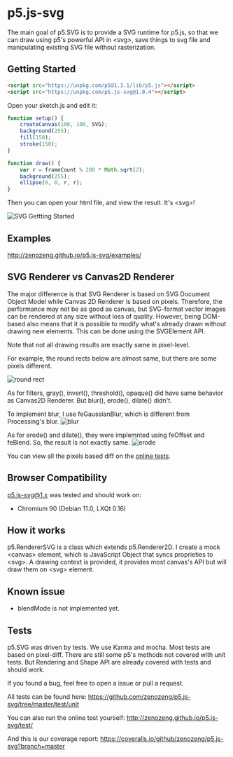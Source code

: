 # p5.js-svg

The main goal of p5.SVG is to provide a SVG runtime for p5.js,
so that we can draw using p5's powerful API in \<svg\>, save things to svg file
and manipulating existing SVG file without rasterization.

## Getting Started

```html
<script src="https://unpkg.com/p5@1.3.1/lib/p5.js"></script>
<script src="https://unpkg.com/p5.js-svg@1.0.4"></script>
```

Open your sketch.js and edit it:

```javascript
function setup() {
    createCanvas(100, 100, SVG);
    background(255);
    fill(150);
    stroke(150);
}

function draw() {
    var r = frameCount % 200 * Math.sqrt(2);
    background(255);
    ellipse(0, 0, r, r);
}
```

Then you can open your html file, and view the result.
It's \<svg\>!

![SVG Gettting Started](./doc/svg-getting-started.png)

## Examples

http://zenozeng.github.io/p5.js-svg/examples/

## SVG Renderer vs Canvas2D Renderer

The major difference is that SVG Renderer is based on SVG Document Object Model
while Canvas 2D Renderer is based on pixels.
Therefore, the performance may not be as good as canvas, but SVG-format vector images can be rendered at any size without loss of quality.
However, being DOM-based also means that it is possible to modify what's already drawn without drawing new elements. This can be done using the SVGElement API.

Note that not all drawing results are exactly same in pixel-level.

For example, the round rects below are almost same, but there are some pixels different.

![round rect](doc/round-rect.png)

As for filters, gray(), invert(), threshold(), opaque() did have same behavior as Canvas2D Renderer. But blur(), erode(), dilate() didn't.

To implement blur, I use feGaussianBlur, which is different from Processing's blur.
![blur](doc/blur.png)

As for erode() and dilate(), they were implemnted using feOffset and feBlend. So, the result is not exactly same.
![erode](doc/erode.png)

You can view all the pixels based diff on the [online tests](http://zenozeng.github.io/p5.js-svg/test/).

## Browser Compatibility

p5.js-svg@1.x was tested and should work on:

- Chromium 90 (Debian 11.0, LXQt 0.16)

## How it works

p5.RendererSVG is a class which extends p5.Renderer2D.
I create a mock \<canvas\> element,
which is JavaScript Object that syncs proprieties to \<svg\>.
A drawing context is provided,
it provides most canvas's API but will draw them on \<svg\> element.


## Known issue

- blendMode is not implemented yet.

## Tests

p5.SVG was driven by tests.
We use Karma and mocha.
Most tests are based on pixel-diff.
There are still some p5's methods not covered with unit tests.
But Rendering and Shape API are already covered with tests and should work.

If you found a bug, feel free to open a issue or pull a request.

All tests can be found here:
https://github.com/zenozeng/p5.js-svg/tree/master/test/unit

You can also run the online test yourself:
http://zenozeng.github.io/p5.js-svg/test/

And this is our coverage report:
https://coveralls.io/github/zenozeng/p5.js-svg?branch=master

